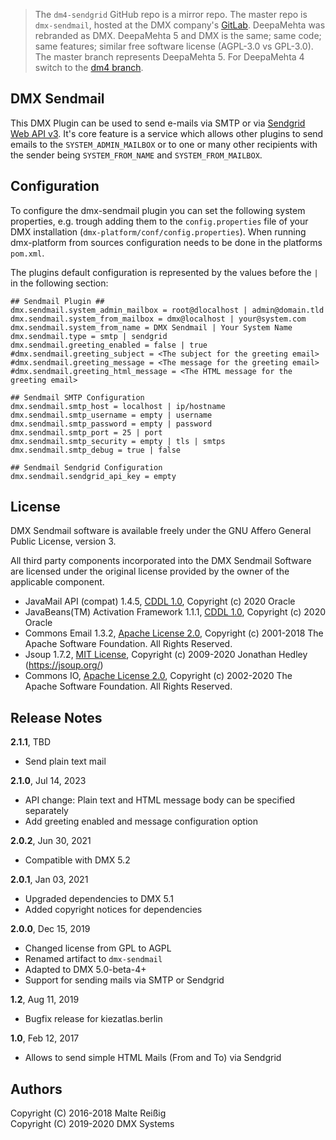 
> The `dm4-sendgrid` GitHub repo is a mirror repo. The master repo is `dmx-sendmail`, hosted at the DMX company's [GitLab](https://git.dmx.systems/dmx-plugins/dmx-sendmail). DeepaMehta was rebranded as DMX. DeepaMehta 5 and DMX is the same; same code; same features; similar free software license (AGPL-3.0 vs GPL-3.0). The master branch represents DeepaMehta 5. For DeepaMehta 4 switch to the [dm4 branch](/tree/dm4).

## DMX Sendmail

This DMX Plugin can be used to send e-mails via SMTP or via [Sendgrid Web API v3](https://sendgrid.com/docs/API_Reference/Web_API_v3/index.html). It's core feature is a service which allows other plugins to send emails to the `SYSTEM_ADMIN_MAILBOX` or to one or many other recipients with the sender being `SYSTEM_FROM_NAME` and `SYSTEM_FROM_MAILBOX`.

## Configuration

To configure the dmx-sendmail plugin you can set the following system properties, e.g. trough adding them to the `config.properties` file of your DMX installation (`dmx-platform/conf/config.properties`). When running dmx-platform from sources configuration needs to be done in the platforms `pom.xml`.

The plugins default configuration is represented by the values before the `|` in the following section:

```
## Sendmail Plugin ## 
dmx.sendmail.system_admin_mailbox = root@dlocalhost | admin@domain.tld
dmx.sendmail.system_from_mailbox = dmx@localhost | your@system.com
dmx.sendmail.system_from_name = DMX Sendmail | Your System Name
dmx.sendmail.type = smtp | sendgrid
dmx.sendmail.greeting_enabled = false | true
#dmx.sendmail.greeting_subject = <The subject for the greeting email>
#dmx.sendmail.greeting_message = <The message for the greeting email>
#dmx.sendmail.greeting_html_message = <The HTML message for the greeting email>

## Sendmail SMTP Configuration
dmx.sendmail.smtp_host = localhost | ip/hostname
dmx.sendmail.smtp_username = empty | username
dmx.sendmail.smtp_password = empty | password
dmx.sendmail.smtp_port = 25 | port
dmx.sendmail.smtp_security = empty | tls | smtps
dmx.sendmail.smtp_debug = true | false

## Sendmail Sendgrid Configuration
dmx.sendmail.sendgrid_api_key = empty
```

## License

DMX Sendmail software is available freely under the GNU Affero General Public License, version 3.

All third party components incorporated into the DMX Sendmail Software are licensed under the original license provided by the owner of the applicable component.

- JavaMail API (compat) 1.4.5, [CDDL 1.0](https://javaee.github.io/javamail/LICENSE), Copyright (c) 2020 Oracle
- JavaBeans(TM) Activation Framework 1.1.1, [CDDL 1.0](https://spdx.org/licenses/CDDL-1.0.html), Copyright (c) 2020 Oracle
- Commons Email 1.3.2, [Apache License 2.0](https://www.apache.org/licenses/LICENSE-2.0), Copyright (c) 2001-2018 The Apache Software Foundation. All Rights Reserved.
- Jsoup 1.7.2, [MIT License](https://jsoup.org/license), Copyright (c) 2009-2020 Jonathan Hedley (https://jsoup.org/)
- Commons IO, [Apache License 2.0](https://www.apache.org/licenses/LICENSE-2.0), Copyright (c) 2002-2020 The Apache Software Foundation. All Rights Reserved.


## Release Notes
**2.1.1**, TBD

- Send plain text mail

**2.1.0**, Jul 14, 2023

- API change: Plain text and HTML message body can be specified separately
- Add greeting enabled and message configuration option

**2.0.2**, Jun 30, 2021

- Compatible with DMX 5.2

**2.0.1**, Jan 03, 2021

- Upgraded dependencies to DMX 5.1
- Added copyright notices for dependencies

**2.0.0**, Dec 15, 2019

- Changed license from GPL to AGPL
- Renamed artifact to `dmx-sendmail`
- Adapted to DMX 5.0-beta-4+
- Support for sending mails via SMTP or Sendgrid

**1.2**, Aug 11, 2019

* Bugfix release for kiezatlas.berlin

**1.0**, Feb 12, 2017

* Allows to send simple HTML Mails (From and To) via Sendgrid

## Authors

Copyright (C) 2016-2018 Malte Reißig<br/>
Copyright (C) 2019-2020 DMX Systems

